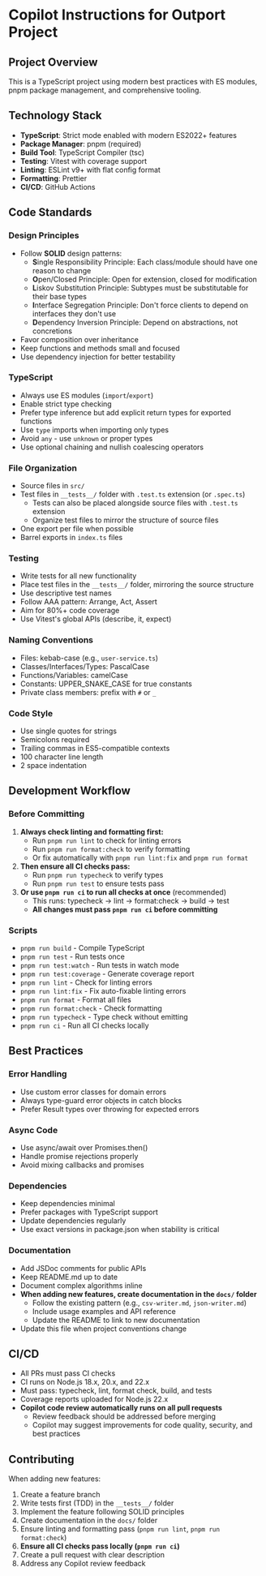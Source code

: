 # Copilot Instructions for Outport Project

## Project Overview

This is a TypeScript project using modern best practices with ES modules, pnpm package management, and comprehensive tooling.

## Technology Stack

- **TypeScript**: Strict mode enabled with modern ES2022+ features
- **Package Manager**: pnpm (required)
- **Build Tool**: TypeScript Compiler (tsc)
- **Testing**: Vitest with coverage support
- **Linting**: ESLint v9+ with flat config format
- **Formatting**: Prettier
- **CI/CD**: GitHub Actions

## Code Standards

### Design Principles

- Follow **SOLID** design patterns:
  - **S**ingle Responsibility Principle: Each class/module should have one reason to change
  - **O**pen/Closed Principle: Open for extension, closed for modification
  - **L**iskov Substitution Principle: Subtypes must be substitutable for their base types
  - **I**nterface Segregation Principle: Don't force clients to depend on interfaces they don't use
  - **D**ependency Inversion Principle: Depend on abstractions, not concretions
- Favor composition over inheritance
- Keep functions and methods small and focused
- Use dependency injection for better testability

### TypeScript

- Always use ES modules (`import`/`export`)
- Enable strict type checking
- Prefer type inference but add explicit return types for exported functions
- Use `type` imports when importing only types
- Avoid `any` - use `unknown` or proper types
- Use optional chaining and nullish coalescing operators

### File Organization

- Source files in `src/`
- Test files in `__tests__/` folder with `.test.ts` extension (or `.spec.ts`)
  - Tests can also be placed alongside source files with `.test.ts` extension
  - Organize test files to mirror the structure of source files
- One export per file when possible
- Barrel exports in `index.ts` files

### Testing

- Write tests for all new functionality
- Place test files in the `__tests__/` folder, mirroring the source structure
- Use descriptive test names
- Follow AAA pattern: Arrange, Act, Assert
- Aim for 80%+ code coverage
- Use Vitest's global APIs (describe, it, expect)

### Naming Conventions

- Files: kebab-case (e.g., `user-service.ts`)
- Classes/Interfaces/Types: PascalCase
- Functions/Variables: camelCase
- Constants: UPPER_SNAKE_CASE for true constants
- Private class members: prefix with `#` or `_`

### Code Style

- Use single quotes for strings
- Semicolons required
- Trailing commas in ES5-compatible contexts
- 100 character line length
- 2 space indentation

## Development Workflow

### Before Committing

1. **Always check linting and formatting first:**
   - Run `pnpm run lint` to check for linting errors
   - Run `pnpm run format:check` to verify formatting
   - Or fix automatically with `pnpm run lint:fix` and `pnpm run format`
2. **Then ensure all CI checks pass:**
   - Run `pnpm run typecheck` to verify types
   - Run `pnpm run test` to ensure tests pass
3. **Or use `pnpm run ci` to run all checks at once** (recommended)
   - This runs: typecheck → lint → format:check → build → test
   - **All changes must pass `pnpm run ci` before committing**

### Scripts

- `pnpm run build` - Compile TypeScript
- `pnpm run test` - Run tests once
- `pnpm run test:watch` - Run tests in watch mode
- `pnpm run test:coverage` - Generate coverage report
- `pnpm run lint` - Check for linting errors
- `pnpm run lint:fix` - Fix auto-fixable linting errors
- `pnpm run format` - Format all files
- `pnpm run format:check` - Check formatting
- `pnpm run typecheck` - Type check without emitting
- `pnpm run ci` - Run all CI checks locally

## Best Practices

### Error Handling

- Use custom error classes for domain errors
- Always type-guard error objects in catch blocks
- Prefer Result types over throwing for expected errors

### Async Code

- Use async/await over Promises.then()
- Handle promise rejections properly
- Avoid mixing callbacks and promises

### Dependencies

- Keep dependencies minimal
- Prefer packages with TypeScript support
- Update dependencies regularly
- Use exact versions in package.json when stability is critical

### Documentation

- Add JSDoc comments for public APIs
- Keep README.md up to date
- Document complex algorithms inline
- **When adding new features, create documentation in the `docs/` folder**
  - Follow the existing pattern (e.g., `csv-writer.md`, `json-writer.md`)
  - Include usage examples and API reference
  - Update the README to link to new documentation
- Update this file when project conventions change

## CI/CD

- All PRs must pass CI checks
- CI runs on Node.js 18.x, 20.x, and 22.x
- Must pass: typecheck, lint, format check, build, and tests
- Coverage reports uploaded for Node.js 22.x
- **Copilot code review automatically runs on all pull requests**
  - Review feedback should be addressed before merging
  - Copilot may suggest improvements for code quality, security, and best practices

## Contributing

When adding new features:

1. Create a feature branch
2. Write tests first (TDD) in the `__tests__/` folder
3. Implement the feature following SOLID principles
4. Create documentation in the `docs/` folder
5. Ensure linting and formatting pass (`pnpm run lint`, `pnpm run format:check`)
6. **Ensure all CI checks pass locally (`pnpm run ci`)**
7. Create a pull request with clear description
8. Address any Copilot review feedback
